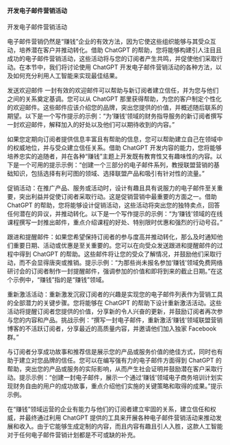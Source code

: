 #### 开发电子邮件营销活动

开发电子邮件营销活动

电子邮件营销仍然是“赚钱”企业的有效方法，因为它使这些组织能够与其受众互动，培养潜在客户并推动转化。借助 ChatGPT 的帮助，您将能够构建引人注目且成功的电子邮件营销活动，这些活动将与您的订阅者产生共鸣，并促使他们采取行动。在本节中，我们将讨论使用 ChatGPT 开发电子邮件营销活动的各种方法，以及如何充分利用人工智能来实现最佳结果。

发送欢迎邮件 一封有效的欢迎邮件可以帮助与新订阅者建立信任，并为您与他们之间的关系奠定基调。您可以从 ChatGPT 那里获得帮助，为您的客户制定个性化的欢迎邮件。这些邮件应该介绍您的品牌，突出您提供的价值，并概述随后联系的期望。以下是一个写作提示的示例：“为‘赚钱’领域的财务指导服务的新订阅者撰写一封欢迎邮件，解释加入的好处以及他们可以期待收到的内容。”

如果您定期向订阅者提供信息丰富且有帮助的信息，您可以帮助建立自己在领域中的权威地位，并与受众建立信任关系。借助 ChatGPT 开发内容的能力，您将能够培养忠实的追随者，并在各种“赚钱”主题上开发既有教育性又有趣味性的内容。以下是一个可用的提示示例：“创建一个三部分的电子邮件系列，教授联盟营销的基础知识，包括选择有利可图的领域、选择联盟产品和吸引有针对性的流量。”

促销活动：在推广产品、服务或活动时，设计有趣且具有说服力的电子邮件至关重要，突出利益并促使订阅者采取行动。这是促销营销中最重要的方面之一。借助 ChatGPT 的帮助，您将能够设计促销活动，这些活动将突出您的独特卖点，回答任何潜在的异议，并推动转化。以下是一个写作提示的示例：“为‘赚钱’领域的在线课程撰写一封推出邮件，重点介绍课程的好处、特别限时优惠和强烈的行动号召。”

跟进和提醒邮件：如果您希望保持订阅者的参与度高并推动转化，那么及时通知他们重要日期、活动或优惠是至关重要的。您可以在向受众发送跟进和提醒邮件的过程中得到 ChatGPT 的帮助。这些邮件将让您的受众了解情况，并鼓励他们采取行动，而不会显得唐突或推销。提示示例：“为那些尚未报名参加‘赚钱’领域免费网络研讨会的订阅者制作一封提醒邮件，强调参加的价值和即将到来的截止日期。”在这个示例中，“赚钱”指的是“赚钱”领域。

重新激活活动：重新激发沉寂订阅者的兴趣是实现您的电子邮件列表作为营销工具的全部潜力的关键步骤。您将能够在 ChatGPT 的帮助下设计重新激活活动。这些活动将提醒订阅者您提供的价值，分享新的令人兴奋的更新，并鼓励订阅者再次参与您的内容和产品。挑战示例：“撰写一封电子邮件，重新激活‘赚钱’领域联盟营销博客的不活跃订阅者，分享最近的高质量内容，并邀请他们加入独家 Facebook 群。”

与订阅者分享成功故事和推荐信是展示您的产品或服务价值的绝佳方式，同时也有助于建立对您品牌的信任。您可以在编写强有力的电子邮件方面得到 ChatGPT 的帮助，突出您的产品或服务的实际影响，从而产生社会证明并鼓励潜在客户采取行动。提示示例：“创建一封电子邮件，展示一个通过‘赚钱’领域电子商务培训计划实现财务自由的用户的成功故事，重点介绍他们实施的关键策略和取得的成果。”提示示例。

在“赚钱”领域运营的企业有能力与他们的订阅者建立牢固的关系，建立信任和权威，并最终通过利用 ChatGPT 提供的工具来开展各种电子邮件营销活动来推动发展和收入。由于它能够生成定制的内容，而且内容有趣且引人入胜，这款人工智能对于任何电子邮件营销计划都是不可或缺的补充。
